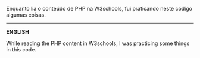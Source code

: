 ﻿Enquanto lia o conteúdo de PHP na W3schools, fui praticando neste código algumas coisas.

<hr>
<b>ENGLISH</b>

While reading the PHP content in W3schools, I was practicing some things in this code.
